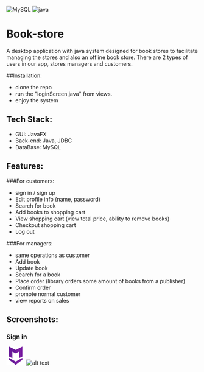 ![MySQL](https://img.shields.io/badge/mysql-%2300f.svg?style=for-the-badge&logo=mysql&logoColor=white)
![java](https://img.shields.io/badge/-Java-000?&logo=Java)
# Book-store
A desktop application with java system designed for book stores to facilitate managing the stores and also an offline book store.
There are 2 types of users in our app, stores managers and customers. 

##Installation:
* clone the repo 
* run the "loginScreen.java" from views.
* enjoy the system 

## Tech Stack: 
* GUI: JavaFX
* Back-end: Java, JDBC
* DataBase: MySQL

## Features:
###For customers:
* sign in / sign up
* Edit profile info (name, password)
* Search for book
* Add books to shopping cart
* View shopping cart (view total price, ability to remove books)
* Checkout shopping cart
* Log out

###For managers:
* same operations as customer
* Add book
* Update book
* Search for a book
* Place order (library orders some amount of books from a publisher)
* Confirm order
* promote normal customer
* view reports on sales

## Screenshots:
### Sign in
![alt text](https://github.com/adam-p/markdown-here/raw/master/src/common/images/icon48.png "Logo Title Text 1")
![alt text](https://github.com/MichaelSamir75/Book-store/edit/main/ScreenShots/SignIn.png "sign in")
